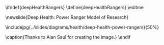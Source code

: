 \ifndef{deepHealthRangers}
\define{deepHealthRangers}
\editme

\newslide{Deep Health: Power Ranger Model of Research}

\includejpg{../slides/diagrams/health/deep-health-power-rangers}{50%}

\caption{Thanks to Alan Saul for creating the image.}
\endif
